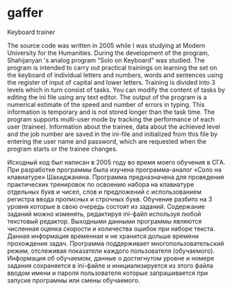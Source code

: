 # gaffer

 Keyboard trainer
 
 The source code was written in 2005 while I was studying at Modern University for the Humanities. During the development of the program, Shahijanyan 's analog program "Solo on Keyboard" was studied.
The program is intended to carry out practical trainings on learning the set on the keyboard of individual letters and numbers, words and sentences using the register of input of capital and lower letters. Training is divided into 3 levels which in turn consist of tasks. You can modify the content of tasks by editing the ini file using any text editor.
The output of the program is a numerical estimate of the speed and number of errors in typing. This information is temporary and is not stored longer than the task time.
The program supports multi-user mode by tracking the performance of each user (trainee). Information about the trainee, data about the achieved level and the job number are saved in the ini-file and initialized from this file by entering the user name and password, which are requested when the program starts or the trainee changes.

 Исходный код был написан в 2005 году во время моего обучения в СГА. При разработке программы была изучена программа-аналог  «Соло на клавиатуре» Шахиджаняна.
Программа предназначена для проведения практических тренировок по освоению набора на клавиатуре  отдельных букв и чисел, слов и предложений с использованием регистра ввода прописных и строчных букв. Обучение разбито на 3 уровня которые в свою очередь состоят из заданий. Содержание заданий можно изменять, редактируя ini-файл используя любой текстовый редактор.
Выходными данными программы являются численная оценка скорости и количества ошибок при наборе текста. Данная информация временная и не хранится дольше времени прохождения задач. 
Программа поддерживает многопользовательский режим, отслеживая показатели каждого пользователя (обучаемого). Информация об обучаемом, данные о достигнутом уровне и номере задания сохраняется в ini-файле и инициализируется из этого файла вводом имени и пароля пользователя которые запрашивается при запуске программы или смены обучаемого.
